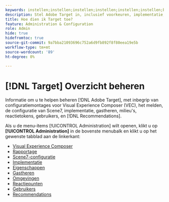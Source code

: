 ```yaml
---
keywords: instellen;instellen;instellen;instellen;instellen;instellen;beheer
description: Stel Adobe Target in, inclusief voorkeuren, implementatie, gebruikersbeheer, eigenschappen, Scene7-configuratie, hostbeheer en reactietokens.
title: Hoe dien ik Target toe?
feature: Administration & Configuration
role: Admin
hide: true
hidefromtoc: true
source-git-commit: 9a7bba21093696c752a6d9fb892f8f80eea19e5b
workflow-type: tm+mt
source-wordcount: '89'
ht-degree: 0%

---
```


# [!DNL Target] Overzicht beheren

Informatie om u te helpen beheren [!DNL Adobe Target], met inbegrip van configuratiemontages voor Visual Experience Composer (VEC), het melden, de configuratie van Scene7, implementatie, gastheren, milieu&#39;s, reactietokens, gebruikers, en [!DNL Recommendations].

Als u de menu-items [!UICONTROL Administration] wilt openen, klikt u op **[!UICONTROL Administration]** in de bovenste menubalk en klikt u op het gewenste tabblad aan de linkerkant:

* [Visual Experience Composer](/help/main/administrating-target/visual-experience-composer-set-up.md)
* [Rapportage](/help/main/administrating-target/reporting.md)
* [Scene7-configuratie](/help/main/administrating-target/scene7-settings.md)
* [Implementatie](/help/main/c-implementing-target/implementing-target.md)
* [Eigenschappen](/help/main/administrating-target/c-user-management/property-channel/property-channel.md)
* [Gastheren](/help/main/administrating-target/hosts.md)
* [Omgevingen](/help/main/administrating-target/environments.md)
* [Reactiepunten](/help/main/administrating-target/response-tokens.md)
* [Gebruikers](/help/main/administrating-target/c-user-management/user-management.md)
* [Recommendations](/help/main/administrating-target/recommendations-settings.md)